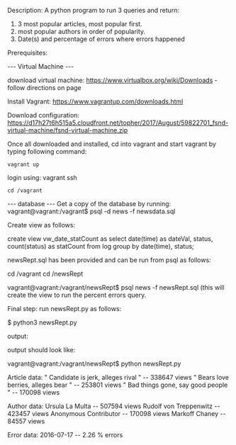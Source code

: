 Description: 
  A python program to run 3 queries and return:
   1) 3 most popular articles, most popular first.
   2) most popular authors in order of popularity.
   3) Date(s) and percentage of errors where errors 
      happened

Prerequisites:

--- Virtual Machine ---

  download virtual machine:
    https://www.virtualbox.org/wiki/Downloads - follow directions on page

  Install Vagrant:
    https://www.vagrantup.com/downloads.html

  Download configuration:
    https://d17h27t6h515a5.cloudfront.net/topher/2017/August/59822701_fsnd-virtual-machine/fsnd-virtual-machine.zip

  Once all downloaded and installed, cd into vagrant
  and start vagrant by typing following command:

    vagrant up

  login using: 
    vagrant ssh

    cd /vagrant


--- database ---
  Get a copy of the database by running:
  vagrant@vagrant:/vagrant$ psql -d news -f newsdata.sql


  Create view as follows:

 create view vw_date_statCount as select date(time) as dateVal, status, count(status) as statCount 
 from log group by date(time), status;
  
  newsRept.sql has been provided
  and can be run from psql as follows:


  cd /vagrant
  cd /newsRept

  vagrant@vagrant:/vagrant/newsRept$ psql news -f newsRept.sql
  (this will create the view to run the percent errors query.

Final step:
  run newsRept.py as follows:

  $ python3 newsRept.py

output:

output should look like:

vagrant@vagrant:/vagrant/newsRept$ python newsRept.py

Article data:
  " Candidate is jerk, alleges rival " --  338647  views
  " Bears love berries, alleges bear " --  253801  views
  " Bad things gone, say good people " --  170098  views

Author data:
    Ursula La Multa  --  507594  views
    Rudolf von Treppenwitz  --  423457  views
    Anonymous Contributor  --  170098  views
    Markoff Chaney  --  84557  views

Error data:
     2016-07-17  --  2.26  % errors


